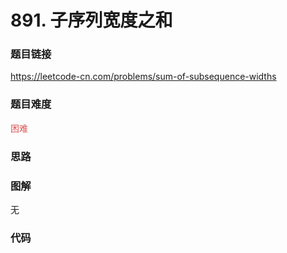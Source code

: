 # 891. 子序列宽度之和

### 题目链接

https://leetcode-cn.com/problems/sum-of-subsequence-widths

### 题目难度

<font color=#D9534F>困难</font>

### 思路



### 图解

无

### 代码

```python
```